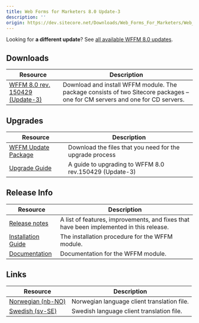 ```yaml
---
title: Web Forms for Marketers 8.0 Update-3
description: ''
origin: https://dev.sitecore.net/Downloads/Web_Forms_For_Marketers/Web_Forms_for_Marketers_80/Web_Forms_for_Marketers_80_Update3
---
```


  <Alert variant='warning' mb={4}>
    <AlertIcon />
    

Looking for **a different update**? See [all available WFFM 8.0 updates](/downloads/Web_Forms_For_Marketers/Web_Forms_for_Marketers_80).


  </Alert>
  

## Downloads

 | Resource | Description |
 | --- | --- |
 | [WFFM 8.0 rev. 150429 (Update-3)](https://scdp.blob.core.windows.net/downloads/Sitecore%20Experience%20Platform/8%200/Sitecore%20Experience%20Platform%2080%20Update3/Secure/Web%20Forms%20for%20Marketers%2080%20rev%20150429%20NOT%20SC%20PACKAGE.zip) | Download and install WFFM module. The package consists of two Sitecore packages – one for CM servers and one for CD servers. |

## Upgrades

 | Resource | Description |
 | --- | --- |
 | [WFFM Update Package](https://scdp.blob.core.windows.net/downloads/Web%20Forms%20For%20Marketers/Web%20Forms%20for%20Marketers%2080/Web%20Forms%20for%20Marketers%2080%20Update3/Secure/Web%20Forms%20for%20Marketers%2080%20rev%20150429%20Update%20Package.zip) | Download the files that you need for the upgrade process  <br /> |
 | [Upgrade Guide](https://scdp.blob.core.windows.net/downloads/Web%20Forms%20For%20Marketers/Web%20Forms%20for%20Marketers%2080/Web%20Forms%20for%20Marketers%2080%20Update3/Secure/WFFM%2080%20Update%203%20Upgrade%20Guide.pdf) | A guide to upgrading to WFFM 8.0 rev.150429 (Update-3) |

## Release Info

 | Resource | Description |
 | --- | --- |
 | [Release notes](/Downloads/Downloads/Web_Forms_For_Marketers/Web_Forms_for_Marketers_80/Release_Notes#update3) | A list of features, improvements, and fixes that have been implemented in this release. |
 | [Installation Guide](/~/media/53947E3FB7C74E3588092825586362E2.ashx) | The installation procedure for the WFFM module. |
 | [Documentation](https://doc.sitecore.com/legacy-docs/web-forms-for-marketers-8.0.pdf) | Documentation for the WFFM module. |

## Links

 | Resource | Description |
 | --- | --- |
 | [Norwegian (nb-NO)](https://sitecoredev.azureedge.net#) | Norwegian language client translation file. |
 | [Swedish (sv-SE)](https://scdp.blob.core.windows.net/downloads/Web%20Forms%20For%20Marketers/Web%20Forms%20for%20Marketers%2080/Web%20Forms%20for%20Marketers%2080%20Update3/Secure/WFFM80svSE150618.zip) | Swedish language client translation file. |